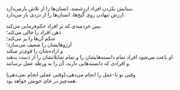 ستایش نکردن افراد ارزشمند، انسان‌ها را از تلاش بازمی‌دارد.  
ارزش ننهادن روی گنج‌ها، انسان‌ها را از دزدی باز می‌دارد.

پس خردمندی که بر افراد حکم‌فرمایی می‌کند،  
ذهن افراد را خالی می‌کند؛  
شکم آن‌ها را پر می‌کند؛  
آرزوهایشان را ضعیف می‌سازد؛  
و اراده‌شان را قوی‌تر میکند  
او باعث می‌شود افراد تمام دانسته‌هایشان را و تمام تمایلاتشان را از دست بدهند.  
و افرادی که دانسته‌هایی دارند، آن را به ورطه عمل نرسانند.

وقتی تو نا-عمل را انجام می‌دهی،(وقتی عملی انجام نمی‌دهی)  
همه‌چیز در جای خویش خواهد بود.
